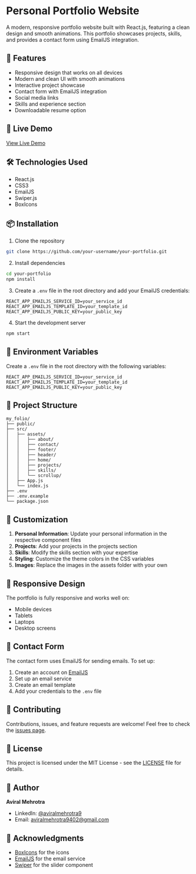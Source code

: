 # Personal Portfolio Website

A modern, responsive portfolio website built with React.js, featuring a clean design and smooth animations. This portfolio showcases projects, skills, and provides a contact form using EmailJS integration.

## 🌟 Features

- Responsive design that works on all devices
- Modern and clean UI with smooth animations
- Interactive project showcase
- Contact form with EmailJS integration
- Social media links
- Skills and experience section
- Downloadable resume option

## 🚀 Live Demo

[View Live Demo](your-portfolio-url-here)

## 🛠️ Technologies Used

- React.js
- CSS3
- EmailJS
- Swiper.js
- BoxIcons

## 📦 Installation

1. Clone the repository
```bash
git clone https://github.com/your-username/your-portfolio.git
```

2. Install dependencies
```bash
cd your-portfolio
npm install
```

3. Create a `.env` file in the root directory and add your EmailJS credentials:
```env
REACT_APP_EMAILJS_SERVICE_ID=your_service_id
REACT_APP_EMAILJS_TEMPLATE_ID=your_template_id
REACT_APP_EMAILJS_PUBLIC_KEY=your_public_key
```

4. Start the development server
```bash
npm start
```

## 🔧 Environment Variables

Create a `.env` file in the root directory with the following variables:

```env
REACT_APP_EMAILJS_SERVICE_ID=your_service_id
REACT_APP_EMAILJS_TEMPLATE_ID=your_template_id
REACT_APP_EMAILJS_PUBLIC_KEY=your_public_key
```

## 📁 Project Structure

```
my_folio/
├── public/
├── src/
│   ├── assets/
│   │   ├── about/
│   │   ├── contact/
│   │   ├── footer/
│   │   ├── header/
│   │   ├── home/
│   │   ├── projects/
│   │   ├── skills/
│   │   └── scrollup/
│   ├── App.js
│   └── index.js
├── .env
├── .env.example
└── package.json
```

## 🎨 Customization

1. **Personal Information**: Update your personal information in the respective component files
2. **Projects**: Add your projects in the projects section
3. **Skills**: Modify the skills section with your expertise
4. **Styling**: Customize the theme colors in the CSS variables
5. **Images**: Replace the images in the assets folder with your own

## 📱 Responsive Design

The portfolio is fully responsive and works well on:
- Mobile devices
- Tablets
- Laptops
- Desktop screens

## 📧 Contact Form

The contact form uses EmailJS for sending emails. To set up:

1. Create an account on [EmailJS](https://www.emailjs.com/)
2. Set up an email service
3. Create an email template
4. Add your credentials to the `.env` file

## 🤝 Contributing

Contributions, issues, and feature requests are welcome! Feel free to check the [issues page](your-issues-url-here).

## 📝 License

This project is licensed under the MIT License - see the [LICENSE](LICENSE) file for details.

## 👤 Author

**Aviral Mehrotra**
- LinkedIn: [@aviralmehrotra9](https://www.linkedin.com/in/aviralmehrotra9)
- Email: aviralmehrotra9402@gmail.com

## 🙏 Acknowledgments

- [BoxIcons](https://boxicons.com/) for the icons
- [EmailJS](https://www.emailjs.com/) for the email service
- [Swiper](https://swiperjs.com/) for the slider component
